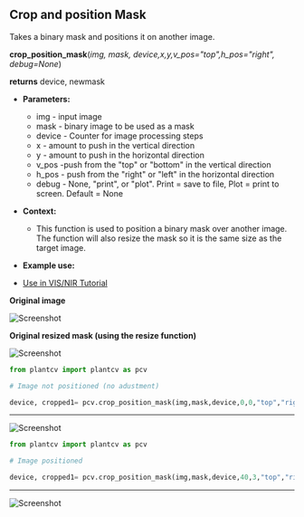 ## Crop and position Mask

Takes a binary mask and positions it on another image. 

**crop_position_mask**(*img, mask, device,x,y,v_pos="top",h_pos="right", debug=None*)

**returns** device, newmask

- **Parameters:**
    - img - input image
    - mask - binary image to be used as a mask
    - device - Counter for image processing steps
    - x - amount to push in the vertical direction
    - y - amount to push in the horizontal direction
    - v_pos -push from the "top" or "bottom" in the vertical direction
    - h_pos - push from the "right" or "left" in the horizontal direction
    - debug - None, "print", or "plot". Print = save to file, Plot = print to screen. Default = None
- **Context:**
    - This function is used to position a binary mask over another image.
      The function will also resize the mask so it is the same size as the target image.
   
- **Example use:**
 - [Use in VIS/NIR Tutorial](vis_nir_tutorial.md)

**Original image**

![Screenshot](img/documentation_images/crop_position_mask/original_image.jpg)

**Original resized mask (using the resize function)**

![Screenshot](img/documentation_images/crop_position_mask/23_resize1.jpg)


```python
from plantcv import plantcv as pcv

# Image not positioned (no adustment)

device, cropped1= pcv.crop_position_mask(img,mask,device,0,0,"top","right", debug="print")

```

****

![Screenshot](img/documentation_images/crop_position_mask/18_mask_overlay.jpg)


```python
from plantcv import plantcv as pcv

# Image positioned

device, cropped1= pcv.crop_position_mask(img,mask,device,40,3,"top","right", debug="print")

```

****

![Screenshot](img/documentation_images/crop_position_mask/19_mask_overlay.jpg)
